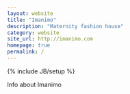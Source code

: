 ```yaml
---
layout: website
title: "Imanimo"
description: "Maternity fashion house"
category: website
site_url: http://imanimo.com
homepage: true
permalink: /
---
```

{% include JB/setup %}

Info about Imanimo
